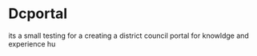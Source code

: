 # Dcportal
its a small testing for a creating a district council portal for knowldge and experience
hu

